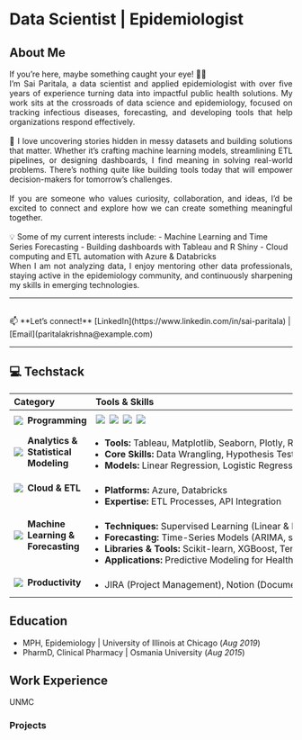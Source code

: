 # Data Scientist | Epidemiologist


## About Me
<div align="justify">
If you’re here, maybe something caught your eye! 👋🏾

<br>
I’m Sai Paritala, a data scientist and applied epidemiologist with over five years of experience turning data into impactful public health solutions. My work sits at the crossroads of data science and epidemiology, focused on tracking infectious diseases, forecasting, and developing tools that help organizations respond effectively.
<br>

<br>
🔎 I love uncovering stories hidden in messy datasets and building solutions that matter. Whether it’s crafting machine learning models, streamlining ETL pipelines, or designing dashboards, I find meaning in solving real-world problems. There’s nothing quite like building tools today that will empower decision-makers for tomorrow’s challenges.
<br>

<br>
If you are someone who values curiosity, collaboration, and ideas, I’d be excited to connect and explore how we can create something meaningful together.
</div>
<br>
💡 Some of my current interests include:
- Machine Learning and Time Series Forecasting
- Building dashboards with Tableau and R Shiny
- Cloud computing and ETL automation with Azure & Databricks

<div align="justify">
When I am not analyzing data, I enjoy mentoring other data professionals, staying active in the epidemiology community, and continuously sharpening my skills in emerging technologies.
</div>

---

<br>
📫 **Let’s connect!**  
[LinkedIn](https://www.linkedin.com/in/sai-paritala) | [Email](paritalakrishna@example.com)
<br>


---

## 💻 Techstack

<table style="width: 100%;">
  <thead>
    <tr>
      <th style="text-align: left; width: 25%; font-weight: bold;">Category</th>
      <th style="text-align: left; width: 75%; font-weight: bold;">Tools & Skills</th>
    </tr>
  </thead>
  <tbody>
    <tr style="vertical-align: top;">
      <td style="text-align: left; padding: 8px; display: flex; align-items: center;">
        <img src="https://img.icons8.com/material-rounded/24/000000/computer.png" style="margin-right: 8px;" />
        <b>Programming</b>
      </td>
      <td style="padding: 8px;">
        <div style="display: flex; gap: 8px; flex-wrap: wrap;">
          <img src="https://img.shields.io/badge/Python-3776AB?style=for-the-badge&logo=python&logoColor=white" />
          <img src="https://img.shields.io/badge/R-276DC3?style=for-the-badge&logo=r&logoColor=white" />
          <img src="https://img.shields.io/badge/SAS-2E8B57?style=for-the-badge&logoColor=white" />
          <img src="https://img.shields.io/badge/SQL-4169E1?style=for-the-badge&logoColor=white" />
        </div>
      </td>
    </tr>
    <tr style="vertical-align: top;">
      <td style="text-align: left; padding: 8px; display: flex; align-items: center;">
        <img src="https://img.icons8.com/material-outlined/24/000000/statistics.png" style="margin-right: 8px;" />
        <b>Analytics & Statistical Modeling</b>
      </td>
      <td style="padding: 8px;">
        <ul style="margin: 0; padding: 4px 0 4px 16px; text-align: left; white-space: nowrap;">
          <li><b>Tools:</b> Tableau, Matplotlib, Seaborn, Plotly, R Shiny, Excel</li>
          <li><b>Core Skills:</b> Data Wrangling, Hypothesis Testing, Exploratory Data Analysis</li>
          <li><b>Models:</b> Linear Regression, Logistic Regression, Time-Series Models (ARIMA, sARIMA), Survival Analysis</li>
        </ul>
      </td>
    </tr>
    <tr style="vertical-align: top;">
      <td style="text-align: left; padding: 8px; display: flex; align-items: center;">
        <img src="https://img.icons8.com/material-rounded/24/000000/cloud.png" style="margin-right: 8px;" />
        <b>Cloud & ETL</b>
      </td>
      <td style="padding: 8px;">
        <ul style="margin: 0; padding: 4px 0 4px 16px; text-align: left;">
          <li><b>Platforms:</b> Azure, Databricks</li>
          <li><b>Expertise:</b> ETL Processes, API Integration</li>
        </ul>
      </td>
    </tr>
    <tr style="vertical-align: top;">
      <td style="text-align: left; padding: 8px; display: flex; align-items: center;">
        <img src="https://img.icons8.com/material-rounded/24/000000/artificial-intelligence.png" style="margin-right: 8px;" />
        <b>Machine Learning & Forecasting</b>
      </td>
      <td style="padding: 8px;">
        <ul style="margin: 0; padding: 4px 0 4px 16px; text-align: left; word-break: break-word;">
          <li><b>Techniques:</b> Supervised Learning (Linear & Logistic Regression, Classification), Feature Engineering</li>
          <li><b>Forecasting:</b> Time-Series Models (ARIMA, sARIMA, LSTM)</li>
          <li><b>Libraries & Tools:</b> Scikit-learn, XGBoost, TensorFlow</li>
          <li><b>Applications:</b> Predictive Modeling for Healthcare, Model Deployment with MLflow</li>
        </ul>
      </td>
    </tr>
    <tr style="vertical-align: top;">
      <td style="text-align: left; padding: 8px; display: flex; align-items: center;">
        <img src="https://img.icons8.com/material-rounded/24/000000/checklist.png" style="margin-right: 8px;" />
        <b>Productivity</b>
      </td>
      <td style="padding: 8px;">
        <ul style="margin: 0; padding: 4px 0 4px 16px; text-align: left;">
          <li>JIRA (Project Management), Notion (Documentation), Git/GitHub (Version Control)</li>
        </ul>
      </td>
    </tr>
  </tbody>
</table>


## Education
- MPH, Epidemiology | University of Illinois at Chicago (_Aug 2019_)
- PharmD, Clinical Pharmacy | Osmania University (_Aug 2015_)

## Work Experience
UNMC

### Projects
